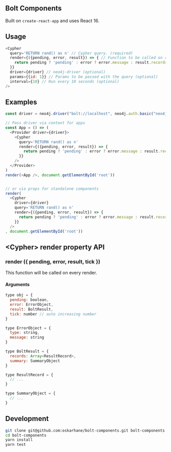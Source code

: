 ## Bolt Components

Built on `create-react-app` and uses React 16.

## Usage

```javascript
<Cypher
  query='RETURN rand() as n' // Cypher query. (required)
  render={({pending, error, result}) => { // Function to be called on render (required)
    return pending ? 'pending' : error ? error.message : result.records[0].get('n')
  }}
  driver={driver} // neo4j-driver (optional)
  params={{id: 1}} // Params to be passed with the query (optional)
  interval={10} // Run every 10 seconds (optional)
/>
```

## Examples

```javascript
const driver = neo4j.driver("bolt://localhost", neo4j.auth.basic("neo4j", "password"))

// Pass driver via context for apps
const App = () => (
  <Provider driver={driver}>
    <Cypher
      query='RETURN rand() as n'
      render={({pending, error, result}) => {
        return pending ? 'pending' : error ? error.message : result.records[0].get('n')
      }}
    />
  </Provider>
)
render(<App />, document.getElementById('root'))


// or via props for standalone components
render(
  <Cypher
    driver={driver}
    query='RETURN rand() as n'
    render={({pending, error, result}) => {
      return pending ? 'pending' : error ? error.message : result.records[0].get('n')
    }}
  />
, document.getElementById('root'))


```

## &lt;Cypher> render property API

### render ({ pending, error, result, tick })
This function will be called on every render.

#### Arguments

```javascript
type obj = {
  pending: boolean,
  error: ErrorObject,
  result: BoltResult,
  tick: number // auto increasing number
}

type ErrorObject = {
  type: string,
  message: string
}

type BoltResult = {
  records: Array<ResultRecord>,
  summary: SummaryObject
}

type ResultRecord = {
  // ...
}

type SummaryObject = {
  // ...
}
```

## Development

```bash
git clone git@github.com:oskarhane/bolt-components.git bolt-components
cd bolt-components
yarn install
yarn test
```
